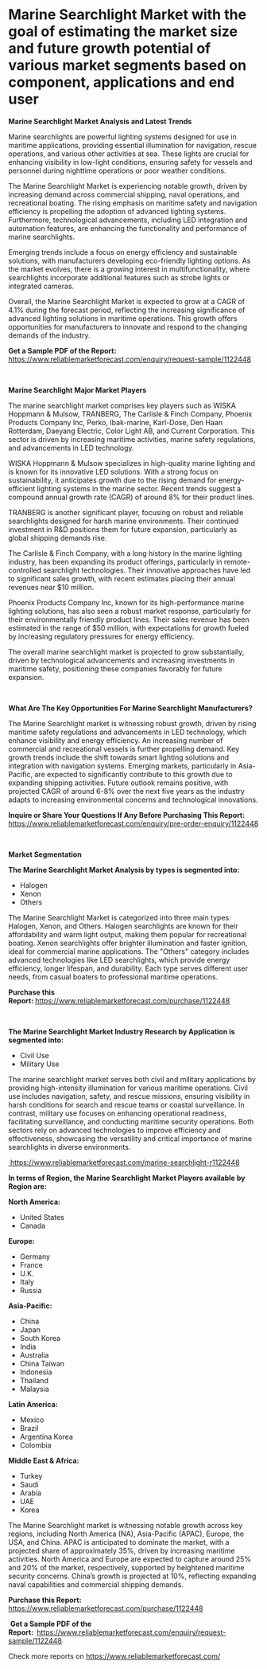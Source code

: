 <p><h1>Marine Searchlight Market with the goal of estimating the market size and future growth potential of various market segments based on component, applications and end user</h1></p><p><strong>Marine Searchlight Market Analysis and Latest Trends</strong></p>
<p><p>Marine searchlights are powerful lighting systems designed for use in maritime applications, providing essential illumination for navigation, rescue operations, and various other activities at sea. These lights are crucial for enhancing visibility in low-light conditions, ensuring safety for vessels and personnel during nighttime operations or poor weather conditions.</p><p>The Marine Searchlight Market is experiencing notable growth, driven by increasing demand across commercial shipping, naval operations, and recreational boating. The rising emphasis on maritime safety and navigation efficiency is propelling the adoption of advanced lighting systems. Furthermore, technological advancements, including LED integration and automation features, are enhancing the functionality and performance of marine searchlights.</p><p>Emerging trends include a focus on energy efficiency and sustainable solutions, with manufacturers developing eco-friendly lighting options. As the market evolves, there is a growing interest in multifunctionality, where searchlights incorporate additional features such as strobe lights or integrated cameras. </p><p>Overall, the Marine Searchlight Market is expected to grow at a CAGR of 4.1% during the forecast period, reflecting the increasing significance of advanced lighting solutions in maritime operations. This growth offers opportunities for manufacturers to innovate and respond to the changing demands of the industry.</p></p>
<p><strong>Get a Sample PDF of the Report:&nbsp;</strong> <a href="https://www.reliablemarketforecast.com/enquiry/request-sample/1122448?utm_campaign=2452&utm_medium=2&utm_source=Github&utm_content=ia&utm_term=11042025&utm_id=marine-searchlight">https://www.reliablemarketforecast.com/enquiry/request-sample/1122448</a></p>
<p>&nbsp;</p>
<p><strong>Marine Searchlight Major Market Players</strong></p>
<p><p>The marine searchlight market comprises key players such as WISKA Hoppmann & Mulsow, TRANBERG, The Carlisle & Finch Company, Phoenix Products Company Inc, Perko, Ibak-marine, Karl-Dose, Den Haan Rotterdam, Daeyang Electric, Color Light AB, and Current Corporation. This sector is driven by increasing maritime activities, marine safety regulations, and advancements in LED technology.</p><p>WISKA Hoppmann & Mulsow specializes in high-quality marine lighting and is known for its innovative LED solutions. With a strong focus on sustainability, it anticipates growth due to the rising demand for energy-efficient lighting systems in the marine sector. Recent trends suggest a compound annual growth rate (CAGR) of around 8% for their product lines.</p><p>TRANBERG is another significant player, focusing on robust and reliable searchlights designed for harsh marine environments. Their continued investment in R&D positions them for future expansion, particularly as global shipping demands rise. </p><p>The Carlisle & Finch Company, with a long history in the marine lighting industry, has been expanding its product offerings, particularly in remote-controlled searchlight technologies. Their innovative approaches have led to significant sales growth, with recent estimates placing their annual revenues near $10 million.</p><p>Phoenix Products Company Inc, known for its high-performance marine lighting solutions, has also seen a robust market response, particularly for their environmentally friendly product lines. Their sales revenue has been estimated in the range of $50 million, with expectations for growth fueled by increasing regulatory pressures for energy efficiency.</p><p>The overall marine searchlight market is projected to grow substantially, driven by technological advancements and increasing investments in maritime safety, positioning these companies favorably for future expansion.</p></p>
<p>&nbsp;</p>
<p><strong>What Are The Key Opportunities For Marine Searchlight Manufacturers?</strong></p>
<p><p>The Marine Searchlight market is witnessing robust growth, driven by rising maritime safety regulations and advancements in LED technology, which enhance visibility and energy efficiency. An increasing number of commercial and recreational vessels is further propelling demand. Key growth trends include the shift towards smart lighting solutions and integration with navigation systems. Emerging markets, particularly in Asia-Pacific, are expected to significantly contribute to this growth due to expanding shipping activities. Future outlook remains positive, with projected CAGR of around 6-8% over the next five years as the industry adapts to increasing environmental concerns and technological innovations.</p></p>
<p><strong>Inquire or Share Your Questions If Any Before Purchasing This Report:</strong> <a href="https://www.reliablemarketforecast.com/enquiry/pre-order-enquiry/1122448?utm_campaign=2452&utm_medium=2&utm_source=Github&utm_content=ia&utm_term=11042025&utm_id=marine-searchlight">https://www.reliablemarketforecast.com/enquiry/pre-order-enquiry/1122448</a></p>
<p>&nbsp;</p>
<p><strong>Market Segmentation</strong></p>
<p><strong>The Marine Searchlight Market Analysis by types is segmented into:</strong></p>
<p><ul><li>Halogen</li><li>Xenon</li><li>Others</li></ul></p>
<p><p>The Marine Searchlight Market is categorized into three main types: Halogen, Xenon, and Others. Halogen searchlights are known for their affordability and warm light output, making them popular for recreational boating. Xenon searchlights offer brighter illumination and faster ignition, ideal for commercial marine applications. The "Others" category includes advanced technologies like LED searchlights, which provide energy efficiency, longer lifespan, and durability. Each type serves different user needs, from casual boaters to professional maritime operations.</p></p>
<p><strong>Purchase this Report:&nbsp;</strong><a href="https://www.reliablemarketforecast.com/purchase/1122448?utm_campaign=2452&utm_medium=2&utm_source=Github&utm_content=ia&utm_term=11042025&utm_id=marine-searchlight">https://www.reliablemarketforecast.com/purchase/1122448</a></p>
<p>&nbsp;</p>
<p><strong>The Marine Searchlight Market Industry Research by Application is segmented into:</strong></p>
<p><ul><li>Civil Use</li><li>Military Use</li></ul></p>
<p><p>The marine searchlight market serves both civil and military applications by providing high-intensity illumination for various maritime operations. Civil use includes navigation, safety, and rescue missions, ensuring visibility in harsh conditions for search and rescue teams or coastal surveillance. In contrast, military use focuses on enhancing operational readiness, facilitating surveillance, and conducting maritime security operations. Both sectors rely on advanced technologies to improve efficiency and effectiveness, showcasing the versatility and critical importance of marine searchlights in diverse environments.</p></p>
<p><a href="https://www.reliablemarketforecast.com/marine-searchlight-r1122448?utm_campaign=2452&utm_medium=2&utm_source=Github&utm_content=ia&utm_term=11042025&utm_id=marine-searchlight">&nbsp;https://www.reliablemarketforecast.com/marine-searchlight-r1122448</a></p>
<p><strong>In terms of Region, the Marine Searchlight Market Players available by Region are:</strong></p>
<p>
    <p> <strong> North America: </strong>
        <ul>
            <li>United States</li>
            <li>Canada</li>
        </ul>
        </p> 
    <p> <strong> Europe: </strong>
        <ul>
            <li>Germany</li>
            <li>France</li>
            <li>U.K.</li>
            <li>Italy</li>
            <li>Russia</li>
        </ul>
        </p> 
    <p> <strong> Asia-Pacific: </strong>
        <ul>
            <li>China</li>
            <li>Japan</li>
            <li>South Korea</li>
            <li>India</li>
            <li>Australia</li>
            <li>China Taiwan</li>
            <li>Indonesia</li>
            <li>Thailand</li>
            <li>Malaysia</li>
        </ul>
        </p> 
    <p> <strong> Latin America: </strong>
        <ul>
            <li>Mexico</li>
            <li>Brazil</li>
            <li>Argentina Korea</li>
            <li>Colombia</li>
        </ul>
        </p> 
    <p> <strong> Middle East & Africa: </strong>
        <ul>
            <li>Turkey</li>
            <li>Saudi</li>
            <li>Arabia</li>
            <li>UAE</li>
            <li>Korea</li>
        </ul>
    </p>
    </p>
<p><p>The Marine Searchlight market is witnessing notable growth across key regions, including North America (NA), Asia-Pacific (APAC), Europe, the USA, and China. APAC is anticipated to dominate the market, with a projected share of approximately 35%, driven by increasing maritime activities. North America and Europe are expected to capture around 25% and 20% of the market, respectively, supported by heightened maritime security concerns. China’s growth is projected at 10%, reflecting expanding naval capabilities and commercial shipping demands.</p></p>
<p><strong>Purchase this Report: </strong><a href="https://www.reliablemarketforecast.com/purchase/1122448?utm_campaign=2452&utm_medium=2&utm_source=Github&utm_content=ia&utm_term=11042025&utm_id=marine-searchlight">https://www.reliablemarketforecast.com/purchase/1122448</a></p>
<p>&nbsp;<strong>Get a Sample PDF of the Report:&nbsp;&nbsp;</strong><a href="https://www.reliablemarketforecast.com/enquiry/request-sample/1122448?utm_campaign=2452&utm_medium=2&utm_source=Github&utm_content=ia&utm_term=11042025&utm_id=marine-searchlight">https://www.reliablemarketforecast.com/enquiry/request-sample/1122448</a></p>
<p><strong></strong></p>
<p>Check more reports on <a href="https://www.reliablemarketforecast.com/?utm_campaign=2452&utm_medium=2&utm_source=Github&utm_content=ia&utm_term=11042025&utm_id=marine-searchlight">https://www.reliablemarketforecast.com/</a></p>